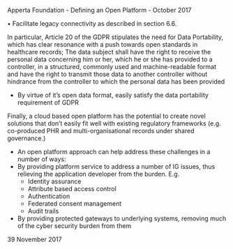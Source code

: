 Apperta Foundation - Defining an Open Platform - October 2017

•	 Facilitate legacy connectivity as
described in section 6.6.

In particular, Article 20 of the GDPR
stipulates the need for Data Portability,
which has clear resonance with a push
towards open standards in healthcare
records;
The data subject shall have the right to
receive the personal data concerning him
or her, which he or she has provided to a
controller, in a structured, commonly used
and machine-readable format and have
the right to transmit those data to another
controller without hindrance from the
controller to which the personal data has
been provided

* By virtue of it’s open data format, easily
satisfy the data portability requirement
of GDPR

Finally, a cloud based open platform has
the potential to create novel solutions
that don’t easily fit well with existing
regulatory frameworks (e.g. co-produced
PHR and multi-organisational records
under shared governance.)

* An open platform approach can help
address these challenges in a number
of ways:
* By providing platform service to
address a number of IG issues, thus
relieving the application developer
from the burden. E.g.
  * Identity assurance
  * Attribute based access control
  * Authentication
  * Federated consent management
  * Audit trails
* By providing protected gateways to
underlying systems, removing much of
the cyber security burden from them

39
November 2017

